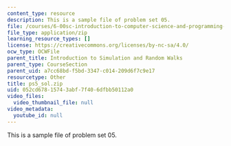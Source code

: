 ```yaml
---
content_type: resource
description: This is a sample file of problem set 05.
file: /courses/6-00sc-introduction-to-computer-science-and-programming-spring-2011/052cd67815743abf7f406dfbb50112a0_ps5_sol.zip
file_type: application/zip
learning_resource_types: []
license: https://creativecommons.org/licenses/by-nc-sa/4.0/
ocw_type: OCWFile
parent_title: Introduction to Simulation and Random Walks
parent_type: CourseSection
parent_uid: a7cc68bd-f5bd-3347-c014-209d6f7c9e17
resourcetype: Other
title: ps5_sol.zip
uid: 052cd678-1574-3abf-7f40-6dfbb50112a0
video_files:
  video_thumbnail_file: null
video_metadata:
  youtube_id: null
---
```

This is a sample file of problem set 05.